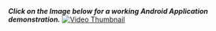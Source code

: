 <b><i>Click on the Image below for a working Android Application demonstration.</i></b>
[![Video Thumbnail](https://drive.google.com/uc?export=view&id=1WujbLouiBdpRaRPEz1X1kk8kfZuE3aUG)](https://drive.google.com/file/d/1f2gDoKxhfWzkBieqphgwFZPozWKFFZuP/view?usp=drive_link)
